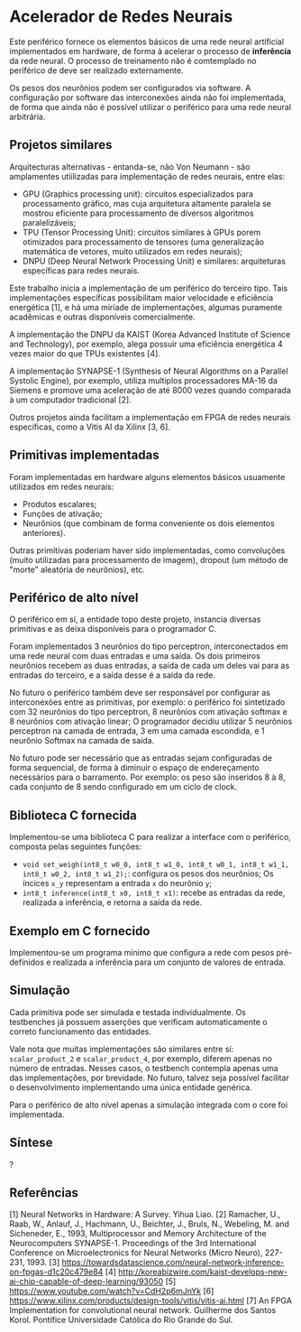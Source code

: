 # Acelerador de Redes Neurais

Este periférico fornece os elementos básicos de uma rede neural artificial implementados em hardware, de forma à acelerar o processo de **inferência** da rede neural. O processo de treinamento não é comtemplado no períférico de deve ser realizado externamente. 

Os pesos dos neurônios podem ser configurados via software. A configuração por software das interconexões ainda não foi implementada, de forma que ainda não é possível utilizar o periférico para uma rede neural arbitrária.

## Projetos similares

Arquitecturas alternativas - entanda-se, não Von Neumann - são amplamentes utiilizadas para implementação de redes neurais, entre elas: 
* GPU (Graphics processing unit): circuitos especializados para processamento gráfico, mas cuja arquitetura altamente paralela se mostrou eficiente para processamento de diversos algoritmos paralelizáveis;
* TPU (Tensor Processing Unit): circuitos similares à GPUs porem otimizados para processamento de tensores (uma generalização matemática de vetores, muito utilizados em redes neurais);
* DNPU (Deep Neural Network Processing Unit) e similares: arquiteturas específicas para redes neurais.

Este trabalho inicia a implementação de um períférico do terceiro tipo. Tais implementações específicas possibilitam maior velocidade e eficiência energética [1], e há uma miríade de implementações, algumas puramente acadêmicas e outras disponíveis comercialmente.

A implementação the DNPU da KAIST (Korea Advanced Institute of Science and Technology), por exemplo, alega possuir uma eficiência energética 4 vezes maior do que TPUs existentes [4].

A implementação SYNAPSE-1  (Synthesis of Neural Algorithms on a Parallel Systolic Engine), por exemplo, utiliza multiplos processadores MA-16 da Siemens e promove uma aceleração de até 8000 vezes quando comparada à um computador tradicional [2].

Outros projetos ainda facilitam a implementação em FPGA de redes neurais específicas, como a Vitis AI da Xilinx [3, 6].

## Primitivas implementadas

Foram implementadas em hardware alguns elementos básicos usuamente utilizados em redes neurais:
* Produtos escalares;
* Funções de ativação;
* Neurônios (que combinam de forma conveniente os dois elementos anteriores).

Outras primitivas poderiam haver sido implementadas, como convoluções (muito utilizadas para processamento de imagem), dropout (um método de "morte" aleatória de neurônios), etc.

## Periférico de alto nível

O periférico em sí, a entidade topo deste projeto, instancia diversas primitivas e as deixa disponíveis para o programador C.

Foram implementados 3 neurônios do tipo perceptron, interconectados em uma rede neural com duas entradas e uma saída. Os dois primeiros neurônios recebem as duas entradas, a saída de cada um deles vai para as entradas do terceiro, e a saída desse é a saída da rede.

No futuro o periférico também deve ser responsável por configurar as interconexões entre as primitivas, por exemplo: o periférico foi sintetizado com 32 neurônios do tipo perceptron, 8 neurônios com ativação softmax e 8 neurônios com ativação linear; O programador decidiu utilizar 5 neurônios perceptron na camada de entrada, 3 em uma camada escondida, e 1 neurônio Softmax na camada de saída. 

No futuro pode ser necessário que as entradas sejam configuradas de forma sequencial, de forma à diminuir o espaço de endereçamento necessários para o barramento. Por exemplo: os peso são inseridos 8 à 8, cada conjunto de 8 sendo configurado em um ciclo de clock.

## Biblioteca C fornecida

Implementou-se uma biblioteca C para realizar a interface com o periférico, composta pelas seguintes funções:
* `void set_weigh(int8_t w0_0, int8_t w1_0, int8_t w0_1, int8_t w1_1, int8_t w0_2, int8_t w1_2);`: configura os pesos dos neurônios; Os íncices `x_y` representam a entrada `x` do neurônio `y`;
* `int8_t inference(int8_t x0, int8_t x1)`: recebe as entradas da rede, realizada a inferência, e retorna a saída da rede.

## Exemplo em C fornecido

Implementou-se um programa mínimo que configura a rede com pesos pré-definidos e realizada a inferência para um conjunto de valores de entrada.



## Simulação

Cada primitiva pode ser simulada e testada individualmente. Os testbenches já possuem asserções que verificam automaticamente o correto funcionamento das entidades.

Vale nota que muitas implementações são similares entre sí: `scalar_product_2` e `scalar_product_4`, por exemplo, diferem apenas no número de entradas. Nesses casos, o testbench contempla apenas uma das implementações, por brevidade. No futuro, talvez seja possível facilitar o desenvolvimento implementando uma única entidade genérica.

Para o periférico de alto nível apenas a simulação integrada com o core foi implementada.

## Síntese

?


## Referências



[1] Neural Networks in Hardware: A Survey. Yihua Liao.
[2] Ramacher, U., Raab, W., Anlauf, J., Hachmann, U., Beichter, J., Bruls, N., Webeling, M. and
Sicheneder, E., 1993, Multiprocessor and Memory Architecture of the Neurocomputers SYNAPSE-1.
Proceedings of the 3rd International Conference on Microelectronics for Neural Networks (Micro
Neuro), 227-231, 1993.
[3] https://towardsdatascience.com/neural-network-inference-on-fpgas-d1c20c479e84
[4] http://koreabizwire.com/kaist-develops-new-ai-chip-capable-of-deep-learning/93050
[5] https://www.youtube.com/watch?v=CdH2p6mJnYk
[6] https://www.xilinx.com/products/design-tools/vitis/vitis-ai.html
[7] An FPGA Implementation for convolutional neural network. Guilherme dos Santos Korol. Pontífice Universidade Católica do Rio Grande do Sul.
